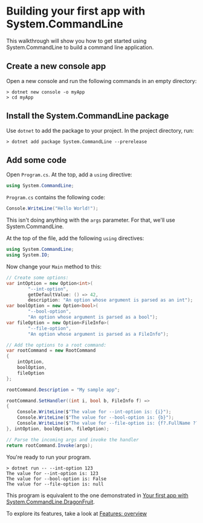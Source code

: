 # Building your first app with System.CommandLine

This walkthrough will show you how to get started using System.CommandLine to build a command line application.

## Create a new console app

Open a new console and run the following commands in an empty directory:

```console
> dotnet new console -o myApp
> cd myApp
```

## Install the System.CommandLine package

Use `dotnet` to add the package to your project. In the project directory, run:

```console
> dotnet add package System.CommandLine --prerelease
```

## Add some code

Open `Program.cs`. At the top, add a `using` directive:

```csharp
using System.CommandLine;
```

`Program.cs` contains the following code:

```csharp
Console.WriteLine("Hello World!");
```

This isn't doing anything with the `args` parameter. For that, we'll use System.CommandLine.

At the top of the file, add the following `using` directives:

```csharp
using System.CommandLine;
using System.IO;
```

Now change your `Main` method to this:

```csharp
// Create some options:
var intOption = new Option<int>(
        "--int-option",
        getDefaultValue: () => 42,
        description: "An option whose argument is parsed as an int");
var boolOption = new Option<bool>(
        "--bool-option",
        "An option whose argument is parsed as a bool");
var fileOption = new Option<FileInfo>(
        "--file-option",
        "An option whose argument is parsed as a FileInfo");

// Add the options to a root command:
var rootCommand = new RootCommand
{
    intOption,
    boolOption,
    fileOption
};

rootCommand.Description = "My sample app";

rootCommand.SetHandler((int i, bool b, FileInfo f) =>
{
    Console.WriteLine($"The value for --int-option is: {i}");
    Console.WriteLine($"The value for --bool-option is: {b}");
    Console.WriteLine($"The value for --file-option is: {f?.FullName ?? "null"}");
}, intOption, boolOption, fileOption);

// Parse the incoming args and invoke the handler
return rootCommand.Invoke(args);
```

You're ready to run your program.

```console
> dotnet run -- --int-option 123
The value for --int-option is: 123
The value for --bool-option is: False
The value for --file-option is: null
```

This program is equivalent to the one demonstrated in [Your first app with System.CommandLine.DragonFruit](Your-first-app-with-System-CommandLine-DragonFruit.md).

To explore its features, take a look at [Features: overview](Features-overview.md)
